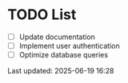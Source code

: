 # TODO List

- [ ] Update documentation
- [ ] Implement user authentication
- [ ] Optimize database queries

Last updated: 2025-06-19 16:28
